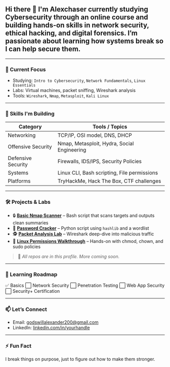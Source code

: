 ## Hi there 👋 I'm Alexchaser currently studying **Cybersecurity** through an online course and building hands-on skills in **network security, ethical hacking, and digital forensics**. I’m passionate about learning how systems break so I can help secure them.

---

### 🚀 Current Focus

* Studying: `Intro to Cybersecurity`, `Network Fundamentals`, `Linux Essentials`
* Labs: Virtual machines, packet sniffing, Wireshark analysis
* Tools: `Wireshark`, `Nmap`, `Metasploit`, `Kali Linux`

---

### 🧠 Skills I'm Building

| Category           | Tools / Topics                              |
| ------------------ | ------------------------------------------- |
| Networking         | TCP/IP, OSI model, DNS, DHCP                |
| Offensive Security | Nmap, Metasploit, Hydra, Social Engineering |
| Defensive Security | Firewalls, IDS/IPS, Security Policies       |
| Systems            | Linux CLI, Bash scripting, File permissions |
| Platforms          | TryHackMe, Hack The Box, CTF challenges     |

---

### 🛠️ Projects & Labs

* 🔒 **[Basic Nmap Scanner](#)** – Bash script that scans targets and outputs clean summaries
* 🐍 **[Password Cracker](#)** – Python script using `hashlib` and a wordlist
* 🕵️ **[Packet Analysis Lab](#)** – Wireshark deep-dive into malicious traffic
* 📁 **[Linux Permissions Walkthrough](#)** – Hands-on with chmod, chown, and sudo policies

> 📌 *All repos are in this profile. More coming soon.*

---

### 📅 Learning Roadmap

✅ Basics
⬜ Network Security
⬜ Penetration Testing
⬜ Web App Security
⬜ Security+ Certification

---

### 📫 Let’s Connect

* Email: godswillalexander200@gmail.com
* LinkedIn: [linkedin.com/in/yourhandle](#)

---

### ⚡ Fun Fact

I break things on purpose, just to figure out how to make them stronger.

